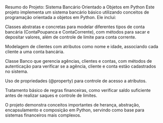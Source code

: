 Resumo do Projeto: Sistema Bancário Orientado a Objetos em Python
Este projeto implementa um sistema bancário básico utilizando conceitos de programação orientada a objetos em Python. Ele inclui:

Classes abstratas e concretas para modelar diferentes tipos de conta bancária (ContaPoupanca e ContaCorrente), com métodos para sacar e depositar valores, além de controle de limite para conta corrente.

Modelagem de clientes com atributos como nome e idade, associando cada cliente a uma conta bancária.

Classe Banco que gerencia agências, clientes e contas, com métodos de autenticação para verificar se a agência, cliente e conta estão cadastrados no sistema.

Uso de propriedades (@property) para controle de acesso a atributos.

Tratamento básico de regras financeiras, como verificar saldo suficiente antes de realizar saques e controle de limites.

O projeto demonstra conceitos importantes de herança, abstração, encapsulamento e composição em Python, servindo como base para sistemas financeiros mais complexos.
